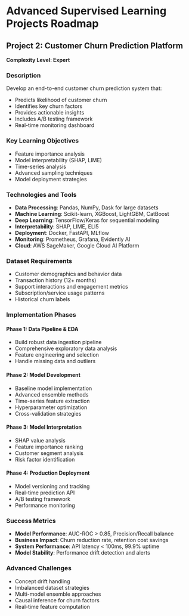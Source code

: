 # Advanced Supervised Learning Projects Roadmap
## Project 2: Customer Churn Prediction Platform

**Complexity Level: Expert**

### Description

Develop an end-to-end customer churn prediction system that:

- Predicts likelihood of customer churn
- Identifies key churn factors
- Provides actionable insights
- Includes A/B testing framework
- Real-time monitoring dashboard

### Key Learning Objectives
- Feature importance analysis
- Model interpretability (SHAP, LIME)
- Time-series analysis
- Advanced sampling techniques
- Model deployment strategies
### Technologies and Tools
- **Data Processing**: Pandas, NumPy, Dask for large datasets
- **Machine Learning**: Scikit-learn, XGBoost, LightGBM, CatBoost
- **Deep Learning**: TensorFlow/Keras for sequential modeling
- **Interpretability**: SHAP, LIME, ELI5
- **Deployment**: Docker, FastAPI, MLflow
- **Monitoring**: Prometheus, Grafana, Evidently AI
- **Cloud**: AWS SageMaker, Google Cloud AI Platform

### Dataset Requirements
- Customer demographics and behavior data
- Transaction history (12+ months)
- Support interactions and engagement metrics
- Subscription/service usage patterns
- Historical churn labels

### Implementation Phases

#### Phase 1: Data Pipeline & EDA
- Build robust data ingestion pipeline
- Comprehensive exploratory data analysis
- Feature engineering and selection
- Handle missing data and outliers

#### Phase 2: Model Development
- Baseline model implementation
- Advanced ensemble methods
- Time-series feature extraction
- Hyperparameter optimization
- Cross-validation strategies

#### Phase 3: Model Interpretation
- SHAP value analysis
- Feature importance ranking
- Customer segment analysis
- Risk factor identification

#### Phase 4: Production Deployment
- Model versioning and tracking
- Real-time prediction API
- A/B testing framework
- Performance monitoring

### Success Metrics
- **Model Performance**: AUC-ROC > 0.85, Precision/Recall balance
- **Business Impact**: Churn reduction rate, retention cost savings
- **System Performance**: API latency < 100ms, 99.9% uptime
- **Model Stability**: Performance drift detection and alerts

### Advanced Challenges
- Concept drift handling
- Imbalanced dataset strategies
- Multi-model ensemble approaches
- Causal inference for churn factors
- Real-time feature computation